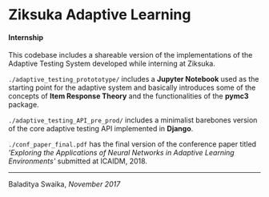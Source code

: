 # Ziksuka Adaptive Learning
#### **Internship**

This codebase includes a shareable version of the implementations of the Adaptive Testing System developed while interning at Ziksuka. 

`./adaptive_testing_protototype/` includes a **Jupyter Notebook** used as the starting point for the adaptive system and basically introduces some of the concepts of **Item Response Theory** and the functionalities of the **pymc3** package.

`./adaptive_testing_API_pre_prod/` includes a minimalist barebones version of the core adaptive testing API implemented in **Django**.

`./conf_paper_final.pdf` has the final version of the conference paper titled *'Exploring the Applications of Neural Networks in Adaptive Learning Environments'* submitted at ICAIDM, 2018.


---
Baladitya Swaika, *November 2017*